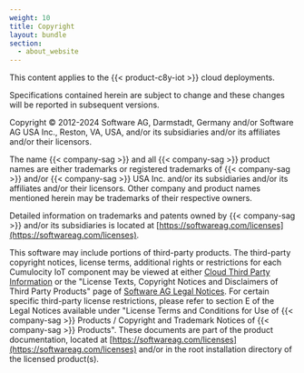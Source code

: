 ```yaml
---
weight: 10
title: Copyright
layout: bundle
section:
  - about_website
---
```


This content applies to the {{< product-c8y-iot >}} cloud deployments.

Specifications contained herein are subject to change and these changes will be reported in subsequent versions.

Copyright © 2012-2024 Software AG, Darmstadt, Germany and/or Software AG USA Inc., Reston, VA, USA, and/or its subsidiaries and/or its affiliates and/or their licensors.

The name {{< company-sag >}} and all {{< company-sag >}} product names are either trademarks or registered trademarks of {{< company-sag >}} and/or {{< company-sag >}} USA Inc. and/or its subsidiaries and/or its affiliates and/or their licensors. Other company and product names mentioned herein may be trademarks of their respective owners.

Detailed information on trademarks and patents owned by {{< company-sag >}} and/or its subsidiaries is located at [https://softwareag.com/licenses](https://softwareag.com/licenses).

This software may include portions of third-party products. The third-party copyright notices, license terms, additional rights or restrictions for each Cumulocity IoT component may be viewed at either [Cloud Third Party Information](https://third-parties.c8y.io/build-sets/third-parties-cloud.html) or the "License Texts, Copyright Notices and Disclaimers of Third Party Products" page of [Software AG Legal Notices](https://documentation.softwareag.com/legal/). For certain specific third-party license restrictions, please refer to section E of the Legal Notices available under "License Terms and Conditions for Use of {{< company-sag >}} Products / Copyright and Trademark Notices of {{< company-sag >}} Products". These documents are part of the product documentation, located at [https://softwareag.com/licenses](https://softwareag.com/licenses) and/or in the root installation directory of the licensed product(s).
